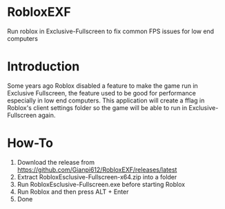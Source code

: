 # RobloxEXF
Run roblox in Exclusive-Fullscreen to fix common FPS issues for low end computers

# Introduction
Some years ago Roblox disabled a feature to make the game run in Exclusive Fullscreen, the feature used to be good for performance especially in low end computers. This application will create a fflag in Roblox's client settings folder so the game will be able to run in Exclusive-Fullscreen again.

# How-To
1. Download the release from https://github.com/Gianpi612/RobloxEXF/releases/latest
2. Extract RobloxEsclusive-Fullscreen-x64.zip into a folder
3. Run RobloxEsclusive-Fullscreen.exe before starting Roblox
4. Run Roblox and then press ALT + Enter
5. Done
